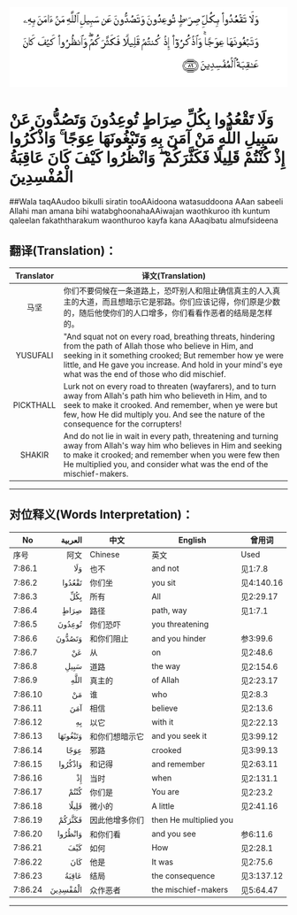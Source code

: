 ![007:086](images/007_086.gif)

# وَلَا تَقْعُدُوا بِكُلِّ صِرَاطٍ تُوعِدُونَ وَتَصُدُّونَ عَنْ سَبِيلِ اللَّهِ مَنْ آمَنَ بِهِ وَتَبْغُونَهَا عِوَجًا ۚ وَاذْكُرُوا إِذْ كُنْتُمْ قَلِيلًا فَكَثَّرَكُمْ ۖ وَانْظُرُوا كَيْفَ كَانَ عَاقِبَةُ الْمُفْسِدِينَ 

##Wala taqAAudoo bikulli siratin tooAAidoona watasuddoona AAan sabeeli Allahi man amana bihi watabghoonahaAAiwajan waothkuroo ith kuntum qaleelan fakaththarakum waonthuroo kayfa kana AAaqibatu almufsideena 

## 翻译(Translation)：

| Translator | 译文(Translation)                                            |
| :--------: | ------------------------------------------------------------ |
|    马坚    | 你们不要伺候在一条道路上，恐吓别人和阻止确信真主的人入真主的大道，而且想暗示它是邪路。你们应该记得，你们原是少数的，随后他使你们的人口增多，你们看看作恶者的结局是怎样的。 |
|  YUSUFALI  | "And squat not on every road, breathing threats, hindering from the path of Allah those who believe in Him, and seeking in it something crooked; But remember how ye were little, and He gave you increase. And hold in your mind's eye what was the end of those who did mischief. |
| PICKTHALL  | Lurk not on every road to threaten (wayfarers), and to turn away from Allah's path him who believeth in Him, and to seek to make it crooked. And remember, when ye were but few, how He did multiply you. And see the nature of the consequence for the corrupters! |
|   SHAKIR   | And do not lie in wait in every path, threatening and turning away from Allah's way him who believes in Him and seeking to make it crooked; and remember when you were few then He multiplied you, and consider what was the end of the mischief-makers. |

---

## 对位释义(Words Interpretation)：

| No   | العربية | 中文    | English | 曾用词 |
| ---- | ------: | ------- | ------- | ------ |
| 序号 |    阿文 | Chinese | 英文    | Used   |
| 7:86.1  | وَلَا      | 也不           | and not                | 见1:7.8    |
| 7:86.2  | تَقْعُدُوا   | 你们坐         | you sit                | 见4:140.16 |
| 7:86.3  | بِكُلِّ      | 所有           | All                    | 见2:29.17  |
| 7:86.4  | صِرَاطٍ     | 路径           | path, way              | 见1:7.1    |
| 7:86.5  | تُوعِدُونَ   | 你们恐吓       | you threatening        |            |
| 7:86.6  | وَتَصُدُّونَ   | 和你们阻止     | and you hinder         | 参3:99.6   |
| 7:86.7  | عَنْ       | 从             | on                     | 见2:48.6   |
| 7:86.8  | سَبِيلِ     | 道路           | the way                | 见2:154.6  |
| 7:86.9  | اللَّهِ     | 真主的         | of Allah               | 见2:23.17  |
| 7:86.10 | مَنْ       | 谁             | who                    | 见2:8.3    |
| 7:86.11 | آمَنَ      | 相信           | believe                | 见2:13.6   |
| 7:86.12 | بِهِ       | 以它           | with it                | 见2:22.13  |
| 7:86.13 | وَتَبْغُونَهَا | 和你们想暗示它 | and you seek it        | 见3:99.12  |
| 7:86.14 | عِوَجًا     | 邪路           | crooked                | 见3:99.13  |
| 7:86.15 | وَاذْكُرُوا  | 和记得         | and remember           | 见2:63.11  |
| 7:86.16 | إِذْ       | 当时           | when                   | 见2:131.1  |
| 7:86.17 | كُنْتُمْ     | 你们是         | You are                | 见2:23.2   |
| 7:86.18 | قَلِيلًا    | 微小的         | A little               | 见2:41.16  |
| 7:86.19 | فَكَثَّرَكُمْ   | 因此他增多你们 | then He multiplied you |            |
| 7:86.20 | وَانْظُرُوا  | 和你们看       | and you see            | 参6:11.6   |
| 7:86.21 | كَيْفَ      | 如何           | How                    | 见2:28.1   |
| 7:86.22 | كَانَ      | 他是           | It was                 | 见2:75.6   |
| 7:86.23 | عَاقِبَةُ    | 结局           | the consequence        | 见3:137.12 |
| 7:86.24 | الْمُفْسِدِينَ | 众作恶者       | the mischief-makers    | 见5:64.47  |

---